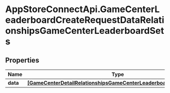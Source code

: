 # AppStoreConnectApi.GameCenterLeaderboardCreateRequestDataRelationshipsGameCenterLeaderboardSets

## Properties

Name | Type | Description | Notes
------------ | ------------- | ------------- | -------------
**data** | [**[GameCenterDetailRelationshipsGameCenterLeaderboardSetsDataInner]**](GameCenterDetailRelationshipsGameCenterLeaderboardSetsDataInner.md) |  | [optional] 


